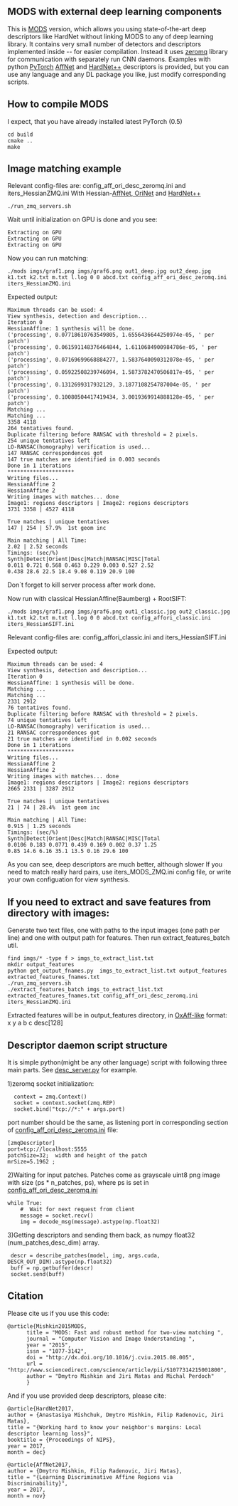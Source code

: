 ## MODS with external deep learning components

This is [MODS](https://github.com/ducha-aiki/mods) version, which allows you using state-of-the-art deep descriptors like HardNet without linking MODS to any of deep learning library. 
It contains very small number of detectors and descriptors implemented inside -- for easier compilation. 
Instead it uses [zeromq](http://zeromq.org/) library for communication with separately run CNN daemons. 
Examples with python [PyTorch](https://github.com/pytorch/pytorch) [AffNet](https://github.com/ducha-aiki/affnet) and [HardNet++](https://github.com/DagnyT/hardnet) descriptors is provided, but you can use any language and any DL package you like, just modify corresponding scripts.

## How to compile MODS 

I expect, that you have already installed latest PyTorch (0.5)

    cd build
    cmake ..
    make
 
## Image matching example

Relevant config-files are: config_aff_ori_desc_zeromq.ini and iters_HessianZMQ.ini
With Hessian-[AffNet, OriNet](https://github.com/ducha-aiki/affnet) and [HardNet++](https://github.com/DagnyT/hardnet) 

    ./run_zmq_servers.sh

Wait until initialization on GPU is done and you see:

    Extracting on GPU
    Extracting on GPU
    Extracting on GPU

Now you can run matching:

    ./mods imgs/graf1.png imgs/graf6.png out1_deep.jpg out2_deep.jpg k1.txt k2.txt m.txt l.log 0 0 abcd.txt config_aff_ori_desc_zeromq.ini iters_HessianZMQ.ini
    
Expected output:
    
    Maximum threads can be used: 4
    View synthesis, detection and description...
    Iteration 0
    HessianAffine: 1 synthesis will be done.
    ('processing', 0.07718610763549805, 1.6556436644250974e-05, ' per patch')
    ('processing', 0.061591148376464844, 1.6110684900984786e-05, ' per patch')
    ('processing', 0.07169699668884277, 1.5837640090312078e-05, ' per patch')
    ('processing', 0.05922508239746094, 1.5873782470506817e-05, ' per patch')
    ('processing', 0.1312699317932129, 3.1877108254787004e-05, ' per patch')
    ('processing', 0.10080504417419434, 3.0019369914888128e-05, ' per patch')
    Matching ... 
    Matching ... 
    3358 4118
    264 tentatives found.
    Duplicate filtering before RANSAC with threshold = 2 pixels.
    254 unique tentatives left
    LO-RANSAC(homography) verification is used...
    147 RANSAC correspondences got
    147 true matches are identified in 0.003 seconds
    Done in 1 iterations
    *********************
    Writing files... 
    HessianAffine 2
    HessianAffine 2
    Writing images with matches... done
    Image1: regions descriptors | Image2: regions descriptors 
    3731 3358 | 4527 4118

    True matches | unique tentatives
    147 | 254 | 57.9%  1st geom inc

    Main matching | All Time: 
    2.02 | 2.52 seconds
    Timings: (sec/%) 
    Synth|Detect|Orient|Desc|Match|RANSAC|MISC|Total 
    0.011 0.721 0.568 0.463 0.229 0.003 0.527 2.52
    0.438 28.6 22.5 18.4 9.08 0.119 20.9 100


Don`t forget to kill server process after work done.

Now run with classical HessianAffine(Baumberg) + RootSIFT:

    ./mods imgs/graf1.png imgs/graf6.png out1_classic.jpg out2_classic.jpg k1.txt k2.txt m.txt l.log 0 0 abcd.txt config_affori_classic.ini iters_HessianSIFT.ini
    
Relevant config-files are: config_affori_classic.ini and iters_HessianSIFT.ini

    
Expected output:
    
    Maximum threads can be used: 4
    View synthesis, detection and description...
    Iteration 0
    HessianAffine: 1 synthesis will be done.
    Matching ... 
    Matching ... 
    2331 2912
    76 tentatives found.
    Duplicate filtering before RANSAC with threshold = 2 pixels.
    74 unique tentatives left
    LO-RANSAC(homography) verification is used...
    21 RANSAC correspondences got
    21 true matches are identified in 0.002 seconds
    Done in 1 iterations
    *********************
    Writing files... 
    HessianAffine 2
    HessianAffine 2
    Writing images with matches... done
    Image1: regions descriptors | Image2: regions descriptors 
    2665 2331 | 3287 2912

    True matches | unique tentatives
    21 | 74 | 28.4%  1st geom inc

    Main matching | All Time: 
    0.915 | 1.25 seconds
    Timings: (sec/%) 
    Synth|Detect|Orient|Desc|Match|RANSAC|MISC|Total 
    0.0106 0.183 0.0771 0.439 0.169 0.002 0.37 1.25
    0.85 14.6 6.16 35.1 13.5 0.16 29.6 100


As you can see, deep descriptors are much better, although slower
If you need to match really hard pairs, use iters_MODS_ZMQ.ini config file, or write your own configuation for view synthesis.


## If you need to extract and save features from directory with images:
    
Generate two text files, one with paths to the input images (one path per line) and one with output path for features. Then run extract_features_batch util.

    find imgs/* -type f > imgs_to_extract_list.txt
    mkdir output_features
    python get_output_fnames.py  imgs_to_extract_list.txt output_features extracted_features_fnames.txt
    ./run_zmq_servers.sh
    ./extract_features_batch imgs_to_extract_list.txt  extracted_features_fnames.txt config_aff_ori_desc_zeromq.ini iters_HessianZMQ.ini
    

Extracted features will be in output_features directory, in [OxAff-like](http://www.robots.ox.ac.uk/~vgg/research/affine/) format: x y a b c desc[128]

## Descriptor daemon script structure

It is simple python(might be any other language) script with following three main parts.
See [desc_server.py](build/desc_server.py) for example.

1)zeromq socket initialization: 


      context = zmq.Context()
      socket = context.socket(zmq.REP)
      socket.bind("tcp://*:" + args.port)


port number should be the same, as listening port in corresponding section of [config_aff_ori_desc_zeromq.ini](build/config_aff_ori_desc_zeromq.ini) file:

    [zmqDescriptor]
    port=tcp://localhost:5555
    patchSize=32;  width and height of the patch
    mrSize=5.1962 ;

2)Waiting for input patches. Patches come as grayscale uint8 png image with size (ps * n_patches, ps), where ps is set in [config_aff_ori_desc_zeromq.ini](build/config_aff_ori_desc_zeromq.ini)


    while True:
        #  Wait for next request from client
        message = socket.recv()
        img = decode_msg(message).astype(np.float32)

3)Getting descriptors and sending them back, as numpy float32 (num_patches,desc_dim) array.


     descr = describe_patches(model, img, args.cuda, DESCR_OUT_DIM).astype(np.float32)
     buff = np.getbuffer(descr)
     socket.send(buff)


## Citation

Please cite us if you use this code:

    @article{Mishkin2015MODS,
          title = "MODS: Fast and robust method for two-view matching ",
          journal = "Computer Vision and Image Understanding ",
          year = "2015",
          issn = "1077-3142",
          doi = "http://dx.doi.org/10.1016/j.cviu.2015.08.005",
          url = "http://www.sciencedirect.com/science/article/pii/S1077314215001800",
          author = "Dmytro Mishkin and Jiri Matas and Michal Perdoch"
          }
    
And if you use provided deep descriptors, please cite:

    @article{HardNet2017,
    author = {Anastasiya Mishchuk, Dmytro Mishkin, Filip Radenovic, Jiri Matas},
    title = "{Working hard to know your neighbor's margins: Local descriptor learning loss}",
    booktitle = {Proceedings of NIPS},
    year = 2017,
    month = dec}
    
    @article{AffNet2017,
    author = {Dmytro Mishkin, Filip Radenovic, Jiri Matas},
    title = "{Learning Discriminative Affine Regions via Discriminability}",
    year = 2017,
    month = nov}
    
    
